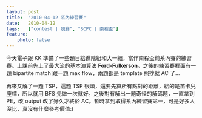 ```yaml
---
layout: post
title:  "2010-04-12 系內練習賽"
date:   2010-04-12
tags:   ["contest | 競賽", "SCPC | 南程盃"]
feature:
    photo: false
---
```


今天電子跟 KK 準備了一些題目給進階組和大一組，當作南程盃前系內賽的練習賽。上課前先上了最大流的基本演算法 **Ford-Fulkerson**。之後的練習賽裡面有一題 bipartite match 跟一題 max flow，兩題都是 template 照抄就 AC 了...

再來又解了一題 TSP，這題 TSP 很煩，還要先算所有點對的距離，給的是笛卡兒座標，所以就用 BFS 先做一次就好。之後對有解出一題奇怪的解碼題，一直拿到 PE，改 output 改了好久才終於 AC。暫時拿到取得系內練習賽第一，可是好多人沒比，真沒有什麼參考價值:(
